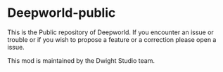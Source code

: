 # Deepworld-public
This is the Public repository of Deepworld.
If you encounter an issue or trouble or if you wish to propose a feature or a correction please open a issue.

This mod is maintained by the Dwight Studio team.
